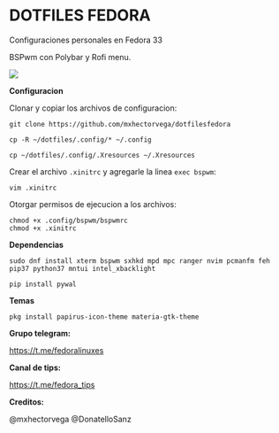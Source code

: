 # DOTFILES FEDORA

Configuraciones personales en Fedora 33

BSPwm con Polybar y Rofi menu.


<img src="https://raw.githubusercontent.com/mxhectorvega/dotfilesfedora/main/screenshot.png" />


**Configuracion**

Clonar y copiar los archivos de configuracion:

```
git clone https://github.com/mxhectorvega/dotfilesfedora

cp -R ~/dotfiles/.config/* ~/.config

cp ~/dotfiles/.config/.Xresources ~/.Xresources
```


Crear el archivo `.xinitrc` y agregarle la linea `exec bspwm`:

```
vim .xinitrc
```


Otorgar permisos de ejecucion a los archivos:

```
chmod +x .config/bspwm/bspwmrc
chmod +x .xinitrc
```


**Dependencias**

```
sudo dnf install xterm bspwm sxhkd mpd mpc ranger nvim pcmanfm feh pip37 python37 mntui intel_xbacklight 

pip install pywal
```

**Temas**

```
pkg install papirus-icon-theme materia-gtk-theme
```


**Grupo telegram:**

https://t.me/fedoralinuxes

**Canal de tips:**

https://t.me/fedora_tips

**Creditos:**

@mxhectorvega @DonatelloSanz 
